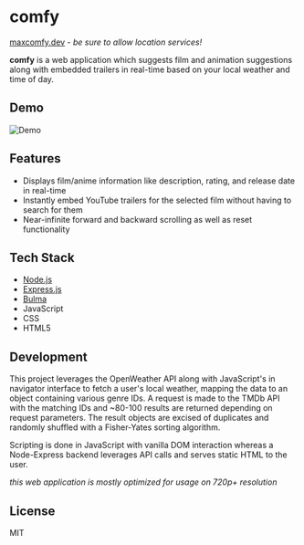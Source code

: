 # comfy

[maxcomfy.dev](https://maxcomfy.dev) - <em>be sure to allow location services!</em>

<b>comfy</b> is a web application which suggests film and animation suggestions along with embedded trailers in real-time based on your local weather and time of day.


## Demo

![Demo](/img/reduced.gif)

## Features

- Displays film/anime information like description, rating, and release date in real-time
- Instantly embed YouTube trailers for the selected film without having to search for them
- Near-infinite forward and backward scrolling as well as reset functionality

## Tech Stack

- [Node.js](https://nodejs.org/en/) 
- [Express.js](https://expressjs.com/) 
- [Bulma](https://bulma.io)
- JavaScript
- CSS
- HTML5

## Development
This project leverages the OpenWeather API along with JavaScript's in navigator interface to fetch a user's local weather, mapping the data to an object containing various genre IDs. A request is made to the TMDb API with the matching IDs and ~80-100 results are returned depending on request parameters.  The result objects are excised of duplicates and randomly shuffled with a Fisher-Yates sorting algorithm. 

Scripting is done in JavaScript with vanilla DOM interaction whereas a Node-Express backend leverages API calls and serves static HTML to the user.


<span><em>this web application is mostly optimized for usage on 720p+ resolution</em></small>


## License

MIT
